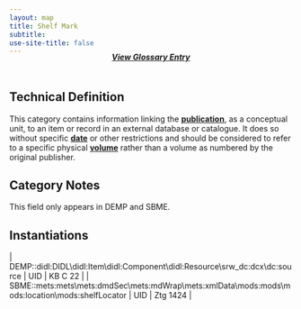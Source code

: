 ```yaml
---
layout: map
title: Shelf Mark
subtitle:  
use-site-title: false
---
```


<h4 style="text-align:center;font-style:italic;margin-top:-20px;margin-bottom:50px;"><a href="../../glossary/shelf-mark">View Glossary Entry</a></h4>

## Technical Definition

This category contains information linking the <a href="https://www.digitisednewspapers.net/maps/newspaper-title/">**publication**</a>, as a
conceptual unit, to an item or record in an external database or
catalogue. It does so without specific <a href="https://www.digitisednewspapers.net/maps/date/">**date**</a> or other restrictions
and should be considered to refer to a specific physical <a href="https://www.digitisednewspapers.net/maps/volume-number/">**volume**</a> rather than a volume as numbered by the original publisher.

## Category Notes

This field only appears in DEMP and SBME.

## Instantiations

| DEMP::didl:DIDL\\didl:Item\\didl:Component\\didl:Resource\\srw\_dc:dcx\\dc:source  | UID | KB C 22  |
| SBME::mets:mets\\mets:dmdSec\\mets:mdWrap\\mets:xmlData\\mods:mods\\mods:location\\mods:shelfLocator | UID | Ztg 1424 |
